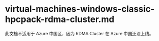 # virtual-machines-windows-classic-hpcpack-rdma-cluster.md

此文档不适用于 Azure 中国区，因为 RDMA Cluster 在 Azure 中国还没上线。